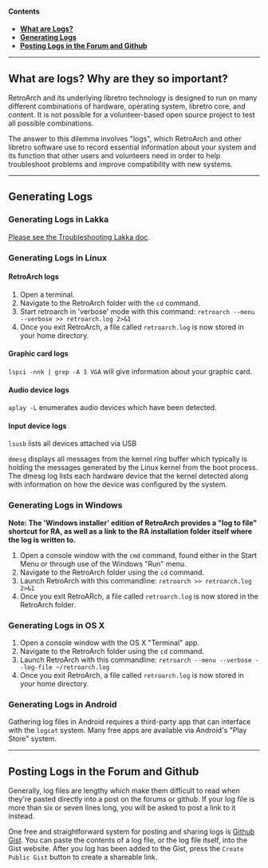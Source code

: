 #### Contents

* **[What are Logs?](#what-are-logs-why-are-they-so-important)**
* **[Generating Logs](#generating-logs)**
* **[Posting Logs in the Forum and Github](#posting-logs-in-the-forum-and-github)**

--------------------------

## What are logs? Why are they so important?

RetroArch and its underlying libretro technology is designed to run on many different combinations of hardware, operating system, libretro core, and content. It is not possible for a volunteer-based open source project to test all possible combinations.

The answer to this dilemma involves "logs", which RetroArch and other libretro software use to record essential information about your system and its function that other users and volunteers need in order to help troubleshoot problems and improve compatibility with new systems.

--------------------------

## Generating Logs

### Generating Logs in Lakka
[Please see the Troubleshooting Lakka doc](http://www.lakka.tv/doc/Troubleshooting-Lakka/).

### Generating Logs in Linux

#### RetroArch logs
1. Open a terminal.
2. Navigate to the RetroArch folder with the `cd` command.
3. Start retroarch in 'verbose' mode with this command: `retroarch --menu --verbose >> retroarch.log 2>&1`
4. Once you exit RetroArch, a file called `retroarch.log` is now stored in your home directory.

#### Graphic card logs
`lspci -nnk | grep -A 3 VGA` will give information about your graphic card.

#### Audio device logs
`aplay -L` enumerates audio devices which have been detected.

#### Input device logs
`lsusb` lists all devices attached via USB

`dmesg` displays all messages from the kernel ring buffer which typically is holding the messages generated by the Linux kernel from the boot process. The dmesg log lists each hardware device that the kernel detected along with information on how the device was configured by the system.

### Generating Logs in Windows

**Note: The 'Windows installer' edition of RetroArch provides a "log to file" shortcut for RA, as well as a link to the RA installation folder itself where the log is written to.**

1. Open a console window with the `cmd` command, found either in the Start Menu or through use of the Windows "Run" menu. 
2. Navigate to the RetroArch folder using the `cd` command.
3. Launch RetroArch with this commandline: `retroarch >> retroarch.log 2>&1`
4. Once you exit RetroARch, a file called `retroarch.log` is now stored in the RetroArch folder.

### Generating Logs in OS X
1. Open a console window with the OS X "Terminal" app.
2. Navigate to the RetroArch folder using the `cd` command.
3. Launch RetroArch with this commandline: `retroarch --menu --verbose --log-file ~/retroarch.log`
4. Once you exit RetroArch, a file called `retroarch.log` is now stored in your home directory.

### Generating Logs in Android
Gathering log files in Android requires a third-party app that can interface with the `logcat` system. Many free apps are available via Android's "Play Store" system.

-------------------------

## Posting Logs in the Forum and Github

Generally, log files are lengthy which make them difficult to read when they're pasted directly into a post on the forums or github. If your log file is more than six or seven lines long, you will be asked to post a link to it instead.

One free and straightforward system for posting and sharing logs is [Github Gist](https://gist.github.com). You can paste the contents of a log file, or the log file itself, into the Gist website. After you log has been added to the Gist, press the `Create Public Gist` button to create a shareable link.
